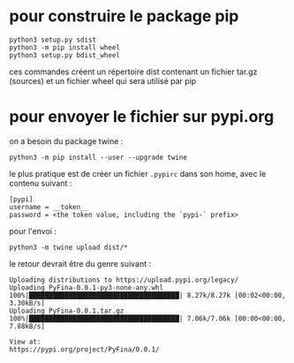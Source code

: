 # pour construire le package pip

```
python3 setup.py sdist
python3 -m pip install wheel
python3 setup.py bdist_wheel
```
ces commandes créent un répertoire dist contenant un fichier tar.gz (sources) et un fichier wheel qui sera utilisé par pip

# pour envoyer le fichier sur pypi.org

on a besoin du package twine :
```
python3 -m pip install --user --upgrade twine
```

le plus pratique est de créer un fichier `.pypirc` dans son home, avec le contenu suivant : 
```
[pypi]
username = __token__
password = <the token value, including the `pypi-` prefix>
```
pour l'envoi :
```
python3 -m twine upload dist/*
```
le retour devrait être du genre suivant :
```
Uploading distributions to https://upload.pypi.org/legacy/
Uploading PyFina-0.0.1-py3-none-any.whl
100%|██████████████████████████████████████| 8.27k/8.27k [00:02<00:00, 3.30kB/s]
Uploading PyFina-0.0.1.tar.gz
100%|██████████████████████████████████████| 7.06k/7.06k [00:00<00:00, 7.88kB/s]

View at:
https://pypi.org/project/PyFina/0.0.1/
```
